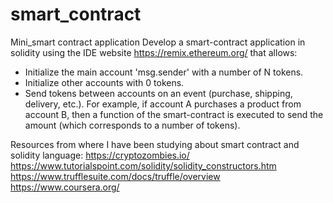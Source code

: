 # smart_contract
Mini_smart contract application
Develop a smart-contract application in solidity using the IDE website https://remix.ethereum.org/
that allows:
- Initialize the main account 'msg.sender' with a number of N tokens.
- Initialize other accounts with 0 tokens.
- Send tokens between accounts on an event (purchase, shipping, delivery,
etc.). For example, if account A purchases a product from account B, then
a function of the smart-contract is executed to send the amount (which
corresponds to a number of tokens).

Resources from where I have been studying about smart contract and solidity language:
https://cryptozombies.io/
https://www.tutorialspoint.com/solidity/solidity_constructors.htm
https://www.trufflesuite.com/docs/truffle/overview
https://www.coursera.org/

